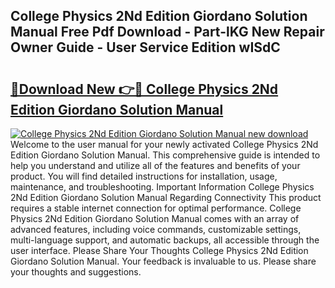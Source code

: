 ## College Physics 2Nd Edition Giordano Solution Manual Free Pdf Download - Part-lKG New Repair Owner Guide - User Service Edition wISdC

# <h2><a href="http://bc68846.oget.top/?id=College+Physics+2Nd+Edition+Giordano+Solution+Manual">🔗Download New 👉🔴 College Physics 2Nd Edition Giordano Solution Manual</a></h2>

[![College Physics 2Nd Edition Giordano Solution Manual new download](https://i.imgur.com/5g1atiW.png)](http://bc68846.oget.top/?id=College+Physics+2Nd+Edition+Giordano+Solution+Manual)
Welcome to the user manual for your newly activated College Physics 2Nd Edition Giordano Solution Manual. This comprehensive guide is intended to help you understand and utilize all of the features and benefits of your product. You will find detailed instructions for installation, usage, maintenance, and troubleshooting. Important Information College Physics 2Nd Edition Giordano Solution Manual Regarding Connectivity This product requires a stable internet connection for optimal performance. College Physics 2Nd Edition Giordano Solution Manual comes with an array of advanced features, including voice commands, customizable settings, multi-language support, and automatic backups, all accessible through the user interface. Please Share Your Thoughts College Physics 2Nd Edition Giordano Solution Manual. Your feedback is invaluable to us. Please share your thoughts and suggestions.
